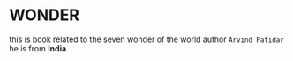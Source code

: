 # WONDER
this is book related to the seven wonder of the world
author `Arvind Patidar`
he is from **India**

